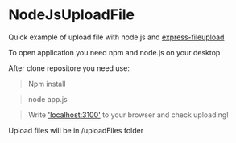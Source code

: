 # NodeJsUploadFile

Quick example of upload file with node.js and [express-fileupload](https://www.npmjs.com/package/express-fileupload)

To open application you need npm and node.js on your desktop

After clone repositore you need use:

> Npm install

> node app.js

>Write ['localhost:3100'](localhost:3100) to your browser and check uploading!

Upload files will be in /uploadFiles folder
